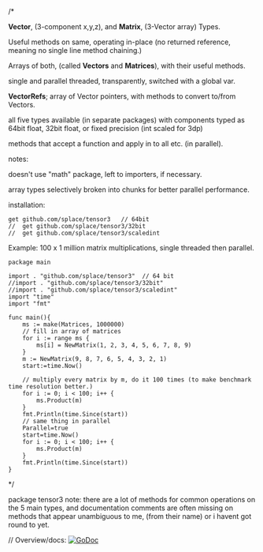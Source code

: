 /*

**Vector**, (3-component x,y,z), and **Matrix**, (3-Vector array) Types.

Useful methods on same, operating in-place (no returned reference, meaning no single line method chaining.)

Arrays of both, (called **Vectors** and **Matrices**), with their useful methods.

single and parallel threaded, transparently, switched with a global var.

**VectorRefs**; array of Vector pointers, with methods to convert to/from Vectors.

all five types available (in separate packages) with components typed as 64bit float, 32bit float, or fixed precision (int scaled for 3dp)

methods that accept a function and apply in to all etc. (in parallel).


notes:

doesn't use "math" package, left to importers, if necessary.

array types selectively broken into chunks for better parallel performance.


installation:

	get github.com/splace/tensor3   // 64bit
	//	get github.com/splace/tensor3/32bit
	//	get github.com/splace/tensor3/scaledint
   

Example:  100 x 1 million matrix multiplications, single threaded then parallel.

	package main

	import . "github.com/splace/tensor3"  // 64 bit
	//import . "github.com/splace/tensor3/32bit"
	//import . "github.com/splace/tensor3/scaledint"
	import "time"
	import "fmt"

	func main(){
		ms := make(Matrices, 1000000)
		// fill in array of matrices
		for i := range ms {
			ms[i] = NewMatrix(1, 2, 3, 4, 5, 6, 7, 8, 9)
		}
		m := NewMatrix(9, 8, 7, 6, 5, 4, 3, 2, 1)
		start:=time.Now()

		// multiply every matrix by m, do it 100 times (to make benchmark time resolution better.)
		for i := 0; i < 100; i++ {
			ms.Product(m)
		}
		fmt.Println(time.Since(start))
		// same thing in parallel
		Parallel=true
		start=time.Now()
		for i := 0; i < 100; i++ {
			ms.Product(m)
		}
		fmt.Println(time.Since(start))
	}


*/

package tensor3    note: there are a lot of methods for common operations on the 5 main types, and documentation comments are often missing on methods that appear unambiguous to me, (from their name) or i havent got round to yet.

// Overview/docs: [![GoDoc](https://godoc.org/github.com/splace/tensor3?status.svg)](https://godoc.org/github.com/splace/tensor3)

